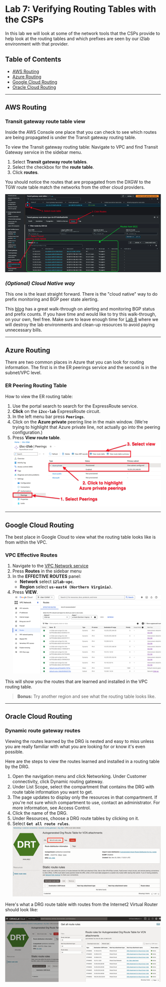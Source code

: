 # Lab 7: Verifying Routing Tables with the CSPs

In this lab we will look at some of the network tools that the CSPs provide to help look at the routing tables and which prefixes are seen by our i2lab environment with that provider.

## Table of Contents

- [AWS Routing](#aws-routing)
- [Azure Routing](#azure-routing)
- [Google Cloud Routing](#google-cloud-routing)
- [Oracle Cloud Routing](#oracle-cloud-routing)

---

## AWS Routing

### Transit gateway route table view

Inside the AWS Console one place that you can check to see which routes are being propagated is under the Transit gateway routing table.

To view the Transit gateway routing table: Navigate to VPC and find Transit Gateway service in the sidebar menu.

1. Select **Transit gateway route tables**.
2. Select the checkbox for the **route table**.
3. Click **routes**.

You should notice the routes that are propagated from the DXGW to the TGW route table match the networks from the other cloud providers.

![Transit Gateway Routes](files/aws_tgw_routes.png)

### _(Optional) Cloud Native way_

This one is the least straight forward. There is the "cloud native" way to do prefix monitoring and BGP peer state alerting.

This [blog](https://aws.amazon.com/blogs/networking-and-content-delivery/monitor-bgp-status-on-aws-direct-connect-vifs-and-track-prefix-count-advertised-over-transit-vif/) has a great walk-through on alerting and monitoring BGP status and prefix counts. If you have time and would like to try this walk-through, on your own, feel free. Make sure to leave enough time for [Lab 8](lab8.md) where we will destroy the lab environments and clean-up resources to avoid paying unnecessary bills.

---

## Azure Routing

There are two common places in Azure that you can look for routing information. The first is in the ER peerings service and the second is in the subnet/VPC level.

### ER Peering Routing Table

How to view the ER routing table:

1. Use the portal search to search for the ExpressRoute service.
2. **Click** on the **`i2cc-lab`** ExpressRoute circuit.
3. In the left menu bar press **`Peerings`**.
4. Click on the **Azure private** peering line in the main window. (We're trying to highlight that Azure private line, not actually go into the peering configuration.)
5. Press **View route table**.
![View ER Route Table](files/az_er_route_table.png)

---

## Google Cloud Routing

The best place in Google Cloud to view what the routing table looks like is from within the VPC.

### VPC Effective Routes

1. Navigate to the [VPC Network service](https://console.cloud.google.com/networking/networks)
2. Press **Routes** in the sidebar menu
3. In the **EFFECTIVE ROUTES** panel:
   - **Network** select **`i2lab-vpc`**.
   - **Region** select **`us-east4 (Northern Virginia)`**.
4. Press **VIEW**.
![GC Routing Table](files/gc_vpc_route_table.png)

This will show you the routes that are learned and installed in the VPC routing table.
> **Bonus:** Try another region and see what the routing table looks like.

---

## Oracle Cloud Routing

### Dynamic route gateway routes

Viewing the routes learned by the DRG is nested and easy to miss unless you are really familiar with what you are looking for or know it's even possible.

Here are the steps to view the routes learned and installed in a routing table by the DRG.

1. Open the navigation menu and click Networking. Under Customer connectivity, click Dynamic routing gateway.
2. Under List Scope, select the compartment that contains the DRG with route table information you want to get.
3. The page updates to display only the resources in that compartment. If you're not sure which compartment to use, contact an administrator. For more information, see Access Control.
4. Click the name of the DRG.
5. Under Resources, choose a DRG route tables by clicking on it.
6. Select **`Get all route rules`**.
![OCI Get Routes](files/oci_get_routes.png)

Here's what a DRG route table with routes from the Internet2 Virtual Router should look like:

![OCI DRG Routes](files/oci_drg_routes.png)
